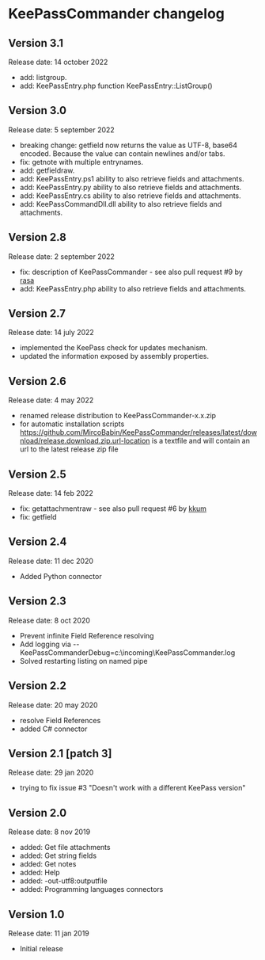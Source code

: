 # KeePassCommander changelog

## Version 3.1
Release date: 14 october 2022

* add: listgroup.
* add: KeePassEntry.php function KeePassEntry::ListGroup()

## Version 3.0
Release date: 5 september 2022

* breaking change: getfield now returns the value as UTF-8, base64 encoded. Because the value can contain newlines and/or tabs.
* fix: getnote with multiple entrynames.
* add: getfieldraw.
* add: KeePassEntry.ps1 ability to also retrieve fields and attachments.
* add: KeePassEntry.py ability to also retrieve fields and attachments.
* add: KeePassEntry.cs ability to also retrieve fields and attachments.
* add: KeePassCommandDll.dll ability to also retrieve fields and attachments.

## Version 2.8
Release date: 2 september 2022

* fix: description of KeePassCommander - see also pull request #9 by [rasa](https://github.com/rasa)
* add: KeePassEntry.php ability to also retrieve fields and attachments.

## Version 2.7
Release date: 14 july 2022

* implemented the KeePass check for updates mechanism.
* updated the information exposed by assembly properties.

## Version 2.6
Release date: 4 may 2022

* renamed release distribution to KeePassCommander-x.x.zip
* for automatic installation scripts https://github.com/MircoBabin/KeePassCommander/releases/latest/download/release.download.zip.url-location is a textfile and will contain an url to the latest release zip file

## Version 2.5
Release date: 14 feb 2022

* fix: getattachmentraw - see also pull request #6 by [kkum](https://github.com/kkum)
* fix: getfield

## Version 2.4
Release date: 11 dec 2020

* Added Python connector

## Version 2.3
Release date: 8 oct 2020

* Prevent infinite Field Reference resolving
* Add logging via --KeePassCommanderDebug=c:\incoming\KeePassCommander.log
* Solved restarting listing on named pipe

## Version 2.2
Release date: 20 may 2020

* resolve Field References
* added C# connector

## Version 2.1 [patch 3] 
Release date: 29 jan 2020

* trying to fix issue #3 "Doesn't work with a different KeePass version"

## Version 2.0 
Release date: 8 nov 2019

* added: Get file attachments
* added: Get string fields
* added: Get notes
* added: Help
* added: -out-utf8:outputfile
* added: Programming languages connectors

## Version 1.0
Release date: 11 jan 2019

* Initial release
